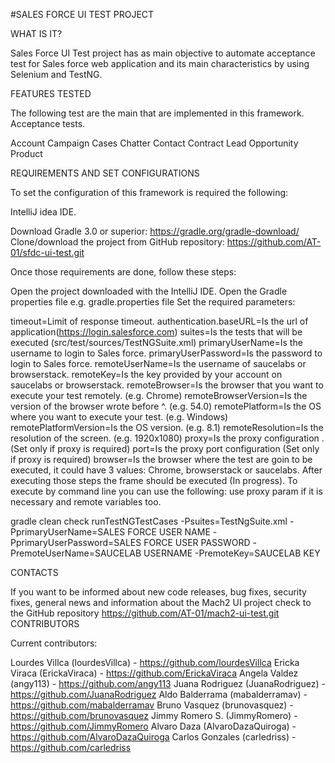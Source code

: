 
#SALES FORCE UI TEST PROJECT

WHAT IS IT?

Sales Force UI Test project has as main objective to automate acceptance test for Sales force
web application and its main characteristics by using Selenium and TestNG.

FEATURES TESTED

The following test are the main that are implemented in this framework.
Acceptance tests.

Account
Campaign
Cases
Chatter
Contact
Contract
Lead
Opportunity
Product

REQUIREMENTS AND SET CONFIGURATIONS

To set the configuration of this framework is required the following:

IntelliJ idea IDE.

Download Gradle 3.0 or superior: https://gradle.org/gradle-download/
Clone/download the project from GitHub repository: https://github.com/AT-01/sfdc-ui-test.git

Once those requirements are done, follow these steps:

Open the project downloaded with the IntelliJ IDE.
Open the Gradle properties file e.g. gradle.properties file
Set the required parameters:

timeout=Limit of response timeout.
authentication.baseURL=Is the url of application(https://login.salesforce.com)
suites=Is the tests that will be executed (src/test/sources/TestNGSuite.xml)
primaryUserName=Is the username to login to Sales force.
primaryUserPassword=Is the password to login to Sales force.
remoteUserName=Is the username of saucelabs or browserstack.
remoteKey=Is the key provided by your account on saucelabs or browserstack.
remoteBrowser=Is the browser that you want to execute your test remotely. (e.g. Chrome)
remoteBrowserVersion=Is the version of the browser wrote before ^. (e.g. 54.0)
remotePlatform=Is the OS where you want to execute your test. (e.g. Windows)
remotePlatformVersion=Is the OS version. (e.g. 8.1)
remoteResolution=Is the resolution of the screen. (e.g. 1920x1080)
proxy=Is the proxy configuration .(Set only if proxy is required)
port=Is the proxy port configuration (Set only if proxy is required)
browser=Is the browser where the test are goin to be executed, it could have 3 values: Chrome, browserstack or saucelabs.
After executing those steps the frame should be executed (In progress).
To execute by command line you can use the following: use proxy param if it is necessary and remote variables too.

gradle clean check runTestNGTestCases -Psuites=TestNgSuite.xml -PprimaryUserName=SALES FORCE USER NAME
 -PprimaryUserPassword=SALES FORCE USER PASSWORD
 -PremoteUserName=SAUCELAB USERNAME  -PremoteKey=SAUCELAB KEY


CONTACTS

If you want to be informed about new code releases, bug fixes, security fixes, general news and information about the Mach2 UI project check to the GitHub repository https://github.com/AT-01/mach2-ui-test.git
CONTRIBUTORS

Current contributors:

Lourdes Villca (lourdesVillca) - https://github.com/lourdesVillca
Ericka Viraca (ErickaViraca) - https://github.com/ErickaViraca
Angela Valdez (angy113) - https://github.com/angy113
Juana Rodriguez (JuanaRodriguez) - https://github.com/JuanaRodriguez
Aldo Balderrama (mabalderramav) - https://github.com/mabalderramav
Bruno Vasquez (brunovasquez) - https://github.com/brunovasquez
Jimmy Romero S. (JimmyRomero) - https://github.com/JimmyRomero
Alvaro Daza (AlvaroDazaQuiroga) - https://github.com/AlvaroDazaQuiroga
Carlos Gonzales (carledriss) - https://github.com/carledriss
